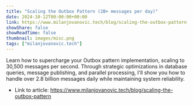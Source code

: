 ```yaml
---
title: "Scaling the Outbox Pattern (2B+ messages per day)"
date: 2024-10-12T00:00:00+00:00
link: https://www.milanjovanovic.tech/blog/scaling-the-outbox-pattern
showShare: false
showReadTime: false
thumbnail: images/misc.png
tags: ["milanjovanovic.tech"]
---
```

Learn how to supercharge your Outbox pattern implementation, scaling to 30,500 messages per second. Through strategic optimizations in database queries, message publishing, and parallel processing, I'll show you how to handle over 2.8 billion messages daily while maintaining system reliability.

- Link to article: https://www.milanjovanovic.tech/blog/scaling-the-outbox-pattern